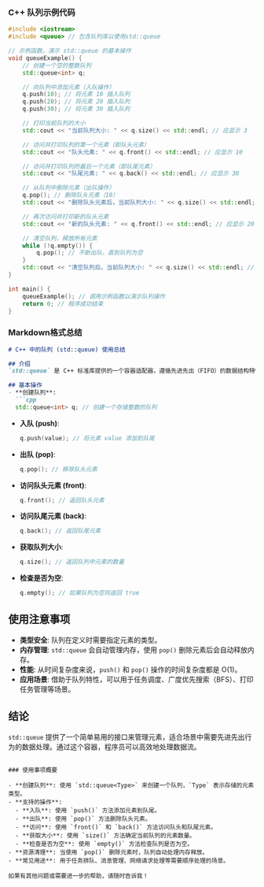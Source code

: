 ### C++ 队列示例代码

```cpp
#include <iostream>
#include <queue> // 包含队列库以使用std::queue

// 示例函数，演示 std::queue 的基本操作
void queueExample() {
    // 创建一个空的整数队列
    std::queue<int> q; 

    // 向队列中添加元素（入队操作）
    q.push(10); // 将元素 10 插入队列
    q.push(20); // 将元素 20 插入队列
    q.push(30); // 将元素 30 插入队列

    // 打印当前队列的大小
    std::cout << "当前队列大小: " << q.size() << std::endl; // 应显示 3

    // 访问并打印队列的第一个元素（即队头元素）
    std::cout << "队头元素: " << q.front() << std::endl; // 应显示 10

    // 访问并打印队列的最后一个元素（即队尾元素）
    std::cout << "队尾元素: " << q.back() << std::endl; // 应显示 30

    // 从队列中删除元素（出队操作）
    q.pop(); // 删除队头元素（10）
    std::cout << "删除队头元素后，当前队列大小: " << q.size() << std::endl; // 应显示 2

    // 再次访问并打印新的队头元素
    std::cout << "新的队头元素: " << q.front() << std::endl; // 应显示 20

    // 清空队列，释放所有元素
    while (!q.empty()) {
        q.pop(); // 不断出队，直到队列为空
    }
    std::cout << "清空队列后，当前队列大小: " << q.size() << std::endl; // 应显示 0
}

int main() {
    queueExample(); // 调用示例函数以演示队列操作
    return 0; // 程序成功结束
}
```

### Markdown格式总结

```markdown
# C++ 中的队列 (std::queue) 使用总结

## 介绍
`std::queue` 是 C++ 标准库提供的一个容器适配器，遵循先进先出（FIFO）的数据结构特性。它允许在一个端添加元素（队尾），并从另一个端移除元素（队头）。

## 基本操作
- **创建队列**: 
  ```cpp
  std::queue<int> q; // 创建一个存储整数的队列
```

- **入队 (push)**: 
  ```cpp
  q.push(value); // 将元素 value 添加到队尾
  ```

- **出队 (pop)**: 
  ```cpp
  q.pop(); // 移除队头元素
  ```

- **访问队头元素 (front)**: 
  ```cpp
  q.front(); // 返回队头元素
  ```

- **访问队尾元素 (back)**: 
  ```cpp
  q.back(); // 返回队尾元素
  ```

- **获取队列大小**: 
  ```cpp
  q.size(); // 返回队列中元素的数量
  ```

- **检查是否为空**: 
  ```cpp
  q.empty(); // 如果队列为空则返回 true
  ```

## 使用注意事项
- **类型安全**: 队列在定义时需要指定元素的类型。
- **内存管理**: `std::queue` 会自动管理内存，使用 `pop()` 删除元素后会自动释放内存。
- **性能**: 从时间复杂度来说，`push()` 和 `pop()` 操作的时间复杂度都是 O(1)。
- **应用场景**: 借助于队列特性，可以用于任务调度、广度优先搜索（BFS）、打印任务管理等场景。

## 结论
`std::queue` 提供了一个简单易用的接口来管理元素，适合场景中需要先进先出行为的数据处理。通过这个容器，程序员可以高效地处理数据流。

```

### 使用事项概要

- **创建队列**: 使用 `std::queue<Type>` 来创建一个队列，`Type` 表示存储的元素类型。
- **支持的操作**:
  - **入队**: 使用 `push()` 方法添加元素到队尾。
  - **出队**: 使用 `pop()` 方法删除队头元素。
  - **访问**: 使用 `front()` 和 `back()` 方法访问队头和队尾元素。
  - **获取大小**: 使用 `size()` 方法确定当前队列的元素数量。
  - **检查是否为空**: 使用 `empty()` 方法检查队列是否为空。
- **资源清理**: 当使用 `pop()` 删除元素时，队列自动处理内存释放。
- **常见用途**: 用于任务排队、消息管理、网络请求处理等需要顺序处理的场景。

如果有其他问题或需要进一步的帮助，请随时告诉我！

```